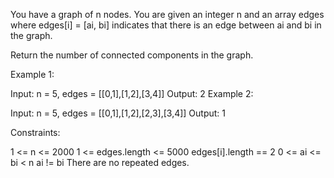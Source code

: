 You have a graph of n nodes. You are given an integer n and an array edges where edges[i] = [ai, bi] indicates that there is an edge between ai and bi in the graph.

Return the number of connected components in the graph.

 

Example 1:


Input: n = 5, edges = [[0,1],[1,2],[3,4]]
Output: 2
Example 2:


Input: n = 5, edges = [[0,1],[1,2],[2,3],[3,4]]
Output: 1
 

Constraints:

1 <= n <= 2000
1 <= edges.length <= 5000
edges[i].length == 2
0 <= ai <= bi < n
ai != bi
There are no repeated edges.
